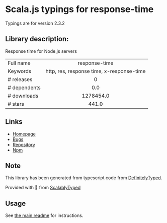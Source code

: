 
# Scala.js typings for response-time

Typings are for version 2.3.2

## Library description:
Response time for Node.js servers

|                    |                 |
| ------------------ | :-------------: |
| Full name          | response-time |
| Keywords           | http, res, response time, x-response-time |
| # releases         | 0 |
| # dependents       | 0.0 |
| # downloads        | 1278454.0 |
| # stars            | 441.0 |

## Links
- [Homepage](https://github.com/expressjs/response-time)
- [Bugs](https://github.com/expressjs/response-time/issues)
- [Repository](https://github.com/expressjs/response-time)
- [Npm](https://www.npmjs.com/package/response-time)
    


## Note
This library has been generated from typescript code from [DefinitelyTyped](https://definitelytyped.org).

Provided with :purple_heart: from [ScalablyTyped](https://github.com/oyvindberg/ScalablyTyped)

## Usage
See [the main readme](../../readme.md) for instructions.


